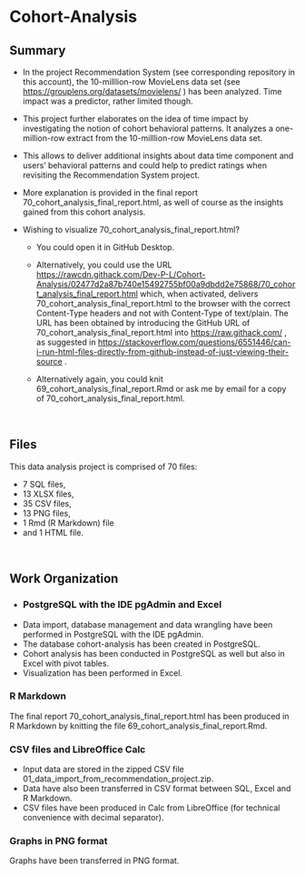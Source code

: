 # Cohort-Analysis


## Summary

* In the project Recommendation System (see corresponding repository in this account), 
the 10-milllion-row MovieLens data set (see https://grouplens.org/datasets/movielens/ )
has been analyzed. Time impact was a predictor, rather limited though. 

* This project further elaborates on the idea of time impact by investigating 
the notion of cohort behavioral patterns. It analyzes a one-million-row extract 
from the 10-milllion-row MovieLens data set. 

* This allows to deliver additional insights about data time component and users’ behavioral patterns 
and could help to predict ratings when revisiting the Recommendation System project. 

* More explanation is provided in the final report 
70_cohort_analysis_final_report.html, 
as well of course as the insights gained from this cohort analysis. 

* Wishing to visualize 70_cohort_analysis_final_report.html?

  * You could open it in GitHub Desktop.
  
  * Alternatively, you could use the URL https://rawcdn.githack.com/Dev-P-L/Cohort-Analysis/02477d2a87b740e15492755bf00a9dbdd2e75868/70_cohort_analysis_final_report.html which, when activated, delivers 70_cohort_analysis_final_report.html to the browser with the correct Content-Type headers and not with Content-Type of text/plain. The URL has been obtained by introducing the GitHub URL of 70_cohort_analysis_final_report.html into https://raw.githack.com/ , as suggested in https://stackoverflow.com/questions/6551446/can-i-run-html-files-directly-from-github-instead-of-just-viewing-their-source .

  * Alternatively again, you could knit 69_cohort_analysis_final_report.Rmd or ask me by email for a copy of 70_cohort_analysis_final_report.html.

<br>

## Files

This data analysis project is comprised of 70 files:
-	7 SQL files,
-	13 XLSX files,
-	35 CSV files,
-	13 PNG files, 
-	1 Rmd (R Markdown) file 
-	and 1 HTML file. 

<br>

## Work Organization

* ### PostgreSQL with the IDE pgAdmin and Excel
* Data import, database management and data wrangling 
have been performed in PostgreSQL with the IDE pgAdmin. 
* The database cohort-analysis has been created in PostgreSQL. 
* Cohort analysis has been conducted in PostgreSQL as well 
but also in Excel with pivot tables.
* Visualization has been performed in Excel. 

### R Markdown
The final report 70_cohort_analysis_final_report.html
has been produced in R Markdown by knitting the file 69_cohort_analysis_final_report.Rmd. 

### CSV files and LibreOffice Calc
* Input data are stored in the zipped CSV file 01_data_import_from_recommendation_project.zip. 
* Data have also been transferred in CSV format between SQL, Excel and R Markdown. 
* CSV files have been produced in Calc from LibreOffice (for technical convenience with decimal separator). 

### Graphs in PNG format
Graphs have been transferred in PNG format. 
